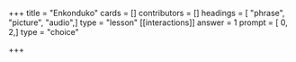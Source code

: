 +++
title = "Enkonduko"
cards = []
contributors = []
headings = [ "phrase", "picture", "audio",]
type = "lesson"
[[interactions]]
answer = 1
prompt = [ 0, 2,]
type = "choice"

+++
